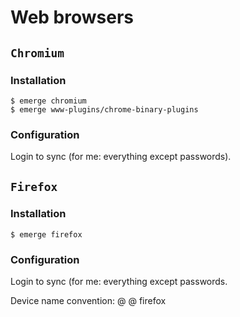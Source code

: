 # Web browsers

## `Chromium`

### Installation

```ShellSession
$ emerge chromium
$ emerge www-plugins/chrome-binary-plugins
```

### Configuration

Login to sync (for me: everything except passwords).

## `Firefox`

### Installation

```ShellSession
$ emerge firefox
```

### Configuration

Login to sync (for me: everything except passwords.

Device name convention: <username>@<host> @ firefox
